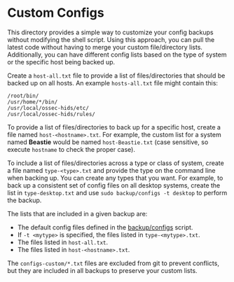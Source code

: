 # Custom Configs

This directory provides a simple way to customize your config backups without modifying the shell script. Using this approach, you can pull the latest code without having to merge your custom file/directory lists. Additionally, you can have different config lists based on the type of system or the specific host being backed up.

Create a `host-all.txt` file to provide a list of files/directories that should be backed up on all hosts. An example `hosts-all.txt` file might contain this:

```
/root/bin/
/usr/home/*/bin/
/usr/local/ossec-hids/etc/
/usr/local/ossec-hids/rules/
```

To provide a list of files/directories to back up for a specific host, create a file named `host-<hostname>.txt`.  For example, the custom list for a system named **Beastie** would be named `host-Beastie.txt` (case sensitive, so execute `hostname` to check the proper case).

To include a list of files/directories across a type or class of system, create a file named `type-<type>.txt` and provide the type on the command line when backing up. You can create any types that you want. For example, to back up a consistent set of config files on all desktop systems, create the list in `type-desktop.txt` and use `sudo backup/configs -t desktop` to perform the backup.

The lists that are included in a given backup are:

* The default config files defined in the [backup/configs](../configs) script.
* If `-t <mytype>` is specified, the files listed in `type-<mytype>.txt`.
* The files listed in `host-all.txt`.
* The files listed in `host-<hostname>.txt`.

The `configs-custom/*.txt` files are excluded from git to prevent conflicts, but they are included in all backups to preserve your custom lists.
